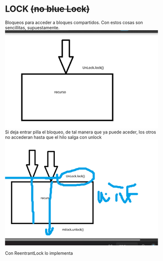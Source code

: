 # LOCK ~~(no blue Lock)~~
Bloqueos para acceder a bloques compartidos.
Con estos cosas son sencillitas, supuestamente.
![img.png](img.png)
Si deja entrar pilla el bloqueo, de tal manera que ya puede aceder, los otros no accederan hasta que el hilo salga con unlock
![img_1.png](img_1.png)

Con ReentrantLock lo implementa